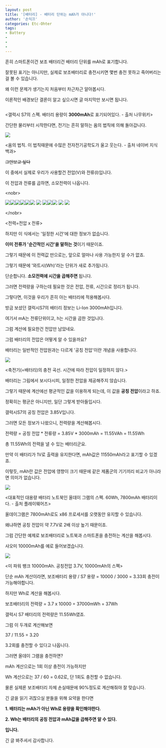 ```yaml
---
layout: post
title: '[배터리] - 배터리 단위는 mAh가 아니다!'
author: '손익끄'
categories: Etc-Ohter
tags:
- Battery
-
-
-
---
```



<script> location.href='https://cafe.naver.com/develoid/810683' ; </script>

<p>흔히 스마트폰이건 보조 배터리건 배터리 단위를 mAh로 표기합니다.</p>
<p>잘못된 표기는 아니지만, 실제로 보조배터리로 충전시키면 몇번 충전 못하고 죽어버리는걸 볼 수 있습니다.</p>
<p>왜 이런 문제가 생기는지 처음부터 차근차근 알아봅시다.</p>
<p>이론적인 배경보단 결론이 알고 싶으시면 글 마지막만 보시면 됩니다.</p>
<p><img  ></p>
<p>&lt;갤럭시 S7의 스펙. 배터리 용량이 <strong>3000mAh</strong>로 표기되어있다. - 출처 나무위키&gt;</p>
<p>간단한 물리부터 시작한다면, 전기는 흔히 말하는 옴의 법칙에 의해 돌아갑니다.</p>
<p><img src="https://dthumb-phinf.pstatic.net/?src=%22https%3A%2F%2Fdbscthumb-phinf.pstatic.net%2F4023_000_1%2F20160218143208872_Z4DMTMCK5.jpg%2Fvm_sc3012_04_i01.jpg%3Ftype%3Dw690_fst_visang%26amp%3Bwm%3DY%22&amp;type=cafe_wa740"></p>
<p>&lt;옴의 법칙.&nbsp;이 법칙때문에 수많은 전자전기공학도가 울고 웃는다. - 출처 네이버 지식백과&gt;</p>
<p><strike>그만보고 싶다</strike></p>
<p>이 중에서&nbsp;실제로 우리가 사용할건 전압(V)와 전류(I)입니다.</p>
<p>이 전압과 전류를 곱하면, 소모전력이 나옵니다.</p>
&lt;nobr&gt;<p><img src="https://dthumb-phinf.pstatic.net/?src=%22https%3A%2F%2Fssl.pstatic.net%2Fstatic%2Fncc%2Fmath%2FMathJax-2.5-latest%2FMathJax-2.5-latest%2Ffonts%2FHTML-CSS%2FTeX%2Fpng%2FMath%2FItalic%2F100%2F0050.png%3Frev%3D2.5.3%22&amp;type=cafe_wa740"><img src="https://dthumb-phinf.pstatic.net/?src=%22https%3A%2F%2Fssl.pstatic.net%2Fstatic%2Fncc%2Fmath%2FMathJax-2.5-latest%2FMathJax-2.5-latest%2Ffonts%2FHTML-CSS%2FTeX%2Fpng%2FMain%2FRegular%2F100%2F003D.png%3Frev%3D2.5.3%22&amp;type=cafe_wa740"><img src="https://dthumb-phinf.pstatic.net/?src=%22https%3A%2F%2Fssl.pstatic.net%2Fstatic%2Fncc%2Fmath%2FMathJax-2.5-latest%2FMathJax-2.5-latest%2Ffonts%2FHTML-CSS%2FTeX%2Fpng%2FMath%2FItalic%2F100%2F0049.png%3Frev%3D2.5.3%22&amp;type=cafe_wa740"><img src="https://dthumb-phinf.pstatic.net/?src=%22https%3A%2F%2Fssl.pstatic.net%2Fstatic%2Fncc%2Fmath%2FMathJax-2.5-latest%2FMathJax-2.5-latest%2Ffonts%2FHTML-CSS%2FTeX%2Fpng%2FMath%2FItalic%2F100%2F0056.png%3Frev%3D2.5.3%22&amp;type=cafe_wa740"><img src="https://dthumb-phinf.pstatic.net/?src=%22https%3A%2F%2Fssl.pstatic.net%2Fstatic%2Fncc%2Fmath%2FMathJax-2.5-latest%2FMathJax-2.5-latest%2Ffonts%2FHTML-CSS%2FTeX%2Fpng%2FMain%2FRegular%2F100%2F003D.png%3Frev%3D2.5.3%22&amp;type=cafe_wa740"><img src="https://dthumb-phinf.pstatic.net/?src=%22https%3A%2F%2Fssl.pstatic.net%2Fstatic%2Fncc%2Fmath%2FMathJax-2.5-latest%2FMathJax-2.5-latest%2Ffonts%2FHTML-CSS%2FTeX%2Fpng%2FMath%2FItalic%2F100%2F0049.png%3Frev%3D2.5.3%22&amp;type=cafe_wa740">&nbsp;<img src="https://dthumb-phinf.pstatic.net/?src=%22https%3A%2F%2Fssl.pstatic.net%2Fstatic%2Fncc%2Fmath%2FMathJax-2.5-latest%2FMathJax-2.5-latest%2Ffonts%2FHTML-CSS%2FTeX%2Fpng%2FMain%2FRegular%2F071%2F0032.png%3Frev%3D2.5.3%22&amp;type=cafe_wa740">&nbsp;<img src="https://dthumb-phinf.pstatic.net/?src=%22https%3A%2F%2Fssl.pstatic.net%2Fstatic%2Fncc%2Fmath%2FMathJax-2.5-latest%2FMathJax-2.5-latest%2Ffonts%2FHTML-CSS%2FTeX%2Fpng%2FMath%2FItalic%2F100%2F0052.png%3Frev%3D2.5.3%22&amp;type=cafe_wa740"><img src="https://dthumb-phinf.pstatic.net/?src=%22https%3A%2F%2Fssl.pstatic.net%2Fstatic%2Fncc%2Fmath%2FMathJax-2.5-latest%2FMathJax-2.5-latest%2Ffonts%2FHTML-CSS%2FTeX%2Fpng%2FMain%2FRegular%2F100%2F003D.png%3Frev%3D2.5.3%22&amp;type=cafe_wa740"><img src="https://dthumb-phinf.pstatic.net/?src=%22https%3A%2F%2Fssl.pstatic.net%2Fstatic%2Fncc%2Fmath%2FMathJax-2.5-latest%2FMathJax-2.5-latest%2Ffonts%2FHTML-CSS%2FTeX%2Fpng%2FMath%2FItalic%2F100%2F0056.png%3Frev%3D2.5.3%22&amp;type=cafe_wa740">&nbsp;<img src="https://dthumb-phinf.pstatic.net/?src=%22https%3A%2F%2Fssl.pstatic.net%2Fstatic%2Fncc%2Fmath%2FMathJax-2.5-latest%2FMathJax-2.5-latest%2Ffonts%2FHTML-CSS%2FTeX%2Fpng%2FMain%2FRegular%2F071%2F0032.png%3Frev%3D2.5.3%22&amp;type=cafe_wa740">&nbsp;<img src="https://dthumb-phinf.pstatic.net/?src=%22https%3A%2F%2Fssl.pstatic.net%2Fstatic%2Fncc%2Fmath%2FMathJax-2.5-latest%2FMathJax-2.5-latest%2Ffonts%2FHTML-CSS%2FTeX%2Fpng%2FMath%2FItalic%2F100%2F0052.png%3Frev%3D2.5.3%22&amp;type=cafe_wa740">&nbsp;&nbsp;</p>
&lt;/nobr&gt;<p> &lt;전력=전압 x 전류&gt;</p>
<p>하지만 이 식에서는 '일정한 시간'에 대한 정보가 없습니다.</p>
<p><strong>이미 전류가 '순간적인 시간'을 말하는 것</strong>이기 때문이죠.</p>
<p>그렇기 때문에 이&nbsp;전력값 만으로는, 앞으로 얼마나 사용 가능한지 알 수가 없죠.</p>
<p>그렇기 때문에 '와트시(Wh)'라는 단위가 새로 추가됩니다.</p>
<p>단순합니다. <strong>소모전력에 시간을 곱해주면</strong> 됩니다.</p>
<p>그러면&nbsp;전력량을 구하는데 필요한 것은 전압, 전류, 시간으로 정리가 됩니다.</p>
<p>그렇다면, 이것을 우리가 흔히 아는 배터리에 적용해봅시다.</p>
<p>방금 보셨던 갤럭시S7의 배터리 정보는 Li-Ion 3000mAh입니다.</p>
<p>여기서 mA는 전류단위이고, h는 시간을 곱한 것입니다.</p>
<p>그럼 계산에 필요한건 전압만 남았네요.</p>
<p>그럼 배터리의 전압은 어떻게 알 수 있을까요?</p>
<p>배터리는 일반적인 전압원과는 다르게 '공칭 전압'이란 개념을 사용합니다.</p>
<p><a href="https://electronics.stackexchange.com/questions/75151/does-a-capacitor-store-charge"><img src="https://dthumb-phinf.pstatic.net/?src=%22https%3A%2F%2Fapwiki.wikidot.com%2Flocal--files%2Fap-physics-b%253Aformula-sheet%2Fcapacitor-charge-curve.png%22&amp;type=cafe_wa740"></a></p>
<p>&lt;축전기(=배터리)의 충전 곡선. 시간에 따라 전압이 일정하지 않다.&gt;</p>
<p>배터리는 그림에서 보시다시피, 일정한 전압을 제공해주지 않습니다.</p>
<p>그렇기 때문에 계산에선&nbsp;평균적인 값을 이용하게 되는데, 이 값을 <strong>공칭 전압</strong>이라고 하죠.</p>
<p>정확히는 평균은 아니지만, 일단 그렇게 받아들입시다.</p>
<p>갤럭시S7의 공칭 전압은 3.85V입니다.</p>
<p>그러면 모든 정보가 나왔으니, 전력량을 계산해봅시다.</p>
<p>전력량 = 공칭 전압 * 전류량 = 3.85V * 3000mAh = 11.55VAh = 11.55Wh</p>
<p>총 11.55Wh의 전력을 낼 수 있는 배터리군요.</p>
<p>만약 이 배터리가 1V로 출력을 유지한다면, mAh값은 11550mAh라고 표기할 수 있겠죠.</p>
<p>이렇듯, mAh란 값은 전압에 영향이 크기 때문에 같은 제품군의 기기끼리 비교가 아니라면 의미가 없습니다.</p>
<p><img src="https://dthumb-phinf.pstatic.net/?src=%22http%3A%2F%2Fdown.playwares.com%2Fxe%2Ffiles%2Fattach%2Fimages%2F105%2F684%2F027%2F8794ae049b91d0ed4cd146fb262da8f7.jpg%22&amp;type=cafe_wa740"></p>
<p>&lt;대표적인 대용량 배터리 노트북인 올데이 그램의 스펙. 60Wh, 7800mAh 배터리이다. - 출처 플레이웨어즈&gt;</p>
<p>올데이그램은 7800mAh로도 x86 프로세서를 오랫동안 유지할 수 있습니다.</p>
<p>왜냐하면 공칭 전압이 약 7.7V로 2배 이상 높기 때문이죠.</p>
<p>그럼 간단한 예제로 보조배터리로 노트북과 스마트폰을 충전하는 계산을 해봅시다.</p>
<p>샤오미 10000mAh를 예로 들어보겠습니다.</p>
<p><img src="https://dthumb-phinf.pstatic.net/?src=%22https%3A%2F%2Fcdn.namuwikiusercontent.com%2Fs%2F8ee522ff970d543f313ae715aaabcb72e49df6617cebc3eb514d1e191b2e2ff88b9237f8fe51ff08a0bd822d5a26c081e05adb7d93084d8fc9437f8c001479002f654bcbb239a04c6a7035ddd4dfccb8%3Fe%3D1535199103%26amp%3Bk%3DvCpZ8wHyXJCEvZ2eOuAH8Q%22&amp;type=cafe_wa740"></p>
<p>&lt;미 파워 뱅크 10000mAh. 공칭전압 3.7V, 10000mAh의 스펙&gt;</p>
<p>단순 mAh 계산이라면, 보조배터리 용량 / S7 용량 = 10000 / 3000 = 3.33회 충전이 가능해야합니다.</p>
<p>하지만 Wh로 계산을 해봅시다.</p>
<p>보조배터리의 전력량 = 3.7 x 10000 = 37000mWh = 37Wh</p>
<p>갤럭시 S7 배터리의 전력량은 11.55Wh였죠.</p>
<p>그럼 이 두개로 계산해보면</p>
<p>37 / 11.55 = 3.20</p>
<p>3.2회를 충전할 수 있다고 나옵니다.</p>
<p>그러면 올데이 그램을 충전하면?</p>
<p>mAh 계산으로는 1회 이상 충전이 가능하지만</p>
<p>Wh 계산으로는 37 / 60 = 0.62로, 단 1회도 충전할 수 없습니다.</p>
<p>물론 실제론 보조배터리 자체 손실때문에 90%정도로 계산해줘야 잘 맞습니다.</p>
<p>긴 글을 읽기 귀찮으실 분들을 위해 요약을 한다면</p>
<p><strong></strong></p>
<p><strong>1. 배터리는 mAh가 아닌 Wh로 용량을 확인해야한다.</strong></p>
<p><strong>2. Wh는 배터리의 공칭 전압과 mAh값을 곱해주면 알 수 있다.</strong></p>
<p><strong>입니다.</strong></p>
<p>긴 글 봐주셔서 감사합니다.</p>


